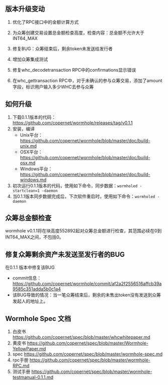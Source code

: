 ## 版本升级变动

1. 优化了RPC接口中的金额计算方式

2. 为众筹创建交易设置总金额检查高度，检查内容：总金额不允许大于INT64_MAX

3. 修复BUG：众筹结束后，剩余token未发送给发行者

4. 增加众筹集成测试
5. 修复whc_decodetransaction RPC中的confirmations显示错误
6. 在whc_gettransaction RPC中，对于未确认的参与众筹交易，添加了amount字段，标识用户输入多少WHC去参与众筹

## 如何升级

1. 下载0.1.1版本的代码：https://github.com/copernet/wormhole/releases/tag/v0.1.1
2. 安装，编译
   - Unix平台：https://github.com/copernet/wormhole/blob/master/doc/build-unix.md
   - OSX平台：https://github.com/copernet/wormhole/blob/master/doc/build-osx.md
   - Windows平台：https://github.com/copernet/wormhole/blob/master/doc/build-windows.md
3. 初次运行0.1.1版本的代码，使用如下命令，同步数据：`wormholed -startclean=1 -daemon`
4. 当0.1.1版本同步数据完成后，下次软件重启时，使用如下命令：`wormholed -daemon`

## 众筹总金额检查

wormhole v0.1.1将在块高度552892起对众筹总金额进行检查，其范围必续在0到INT64_MAX之间，不包括0。

## 修复众筹剩余资产未发送至发行者的BUG

在0.1.1 版本中修复该BUG

- commit信息：https://github.com/copernet/wormhole/commit/af2a2f2556516affcb39a9585c351adda5b0c1a4
- 该BUG导致的情况：当一笔众筹结束后，剩余的未售出token没有发送到众筹发起人的地址上。

## Wormhole Spec 文档

1. 白皮书     https://github.com/copernet/spec/blob/master/whcwhitepaper.md
2. 黄皮书     https://github.com/copernet/spec/blob/master/Wormhole-YellowPaper.md
3. spec       https://github.com/copernet/spec/blob/master/wormhole-spec.md
4. rpc手册    https://github.com/copernet/spec/blob/master/wormhole-RPC.md
5. 测试手册   https://github.com/copernet/spec/blob/master/wormhole-testmanual-0.1.1.md

